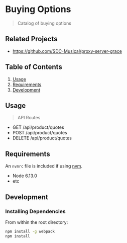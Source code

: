 # Buying Options

> Catalog of buying options

## Related Projects

  - https://github.com/SDC-Musical/proxy-server-grace

## Table of Contents

1. [Usage](#Usage)
1. [Requirements](#requirements)
1. [Development](#development)

## Usage

> API Routes
  - GET /api/product/quotes
  - POST /api/product/quotes
  - DELETE /api/product/quotes

## Requirements

An `nvmrc` file is included if using [nvm](https://github.com/creationix/nvm).

- Node 6.13.0
- etc

## Development

### Installing Dependencies

From within the root directory:

```sh
npm install -g webpack
npm install
```

